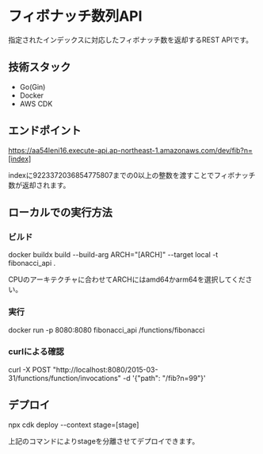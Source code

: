 # フィボナッチ数列API
指定されたインデックスに対応したフィボナッチ数を返却するREST APIです。

## 技術スタック
  -  Go(Gin)
  -  Docker
  -  AWS CDK

## エンドポイント
https://aa54leni16.execute-api.ap-northeast-1.amazonaws.com/dev/fib?n=[index]

indexに9223372036854775807までの0以上の整数を渡すことでフィボナッチ数が返却されます。

## ローカルでの実行方法
### ビルド
docker buildx build --build-arg ARCH="[ARCH]" --target local -t fibonacci_api .

CPUのアーキテクチャに合わせてARCHにはamd64かarm64を選択してください。

### 実行
docker run -p 8080:8080 fibonacci_api /functions/fibonacci

### curlによる確認
curl -X POST "http://localhost:8080/2015-03-31/functions/function/invocations" -d '{"path": "/fib?n=99"}'

## デプロイ
npx cdk deploy --context stage=[stage]

上記のコマンドによりstageを分離させてデプロイできます。
